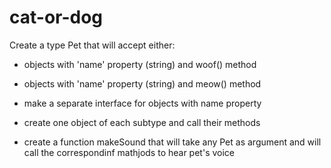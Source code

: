 # cat-or-dog

Create a type Pet that will accept either:

- objects with 'name' property (string) and woof() method
- objects with 'name' property (string) and meow() method

- make a separate interface for objects with name property

- create one object of each subtype and call their methods

- create a function makeSound that will take any Pet as argument and will call the correspondinf mathjods to hear pet's voice
